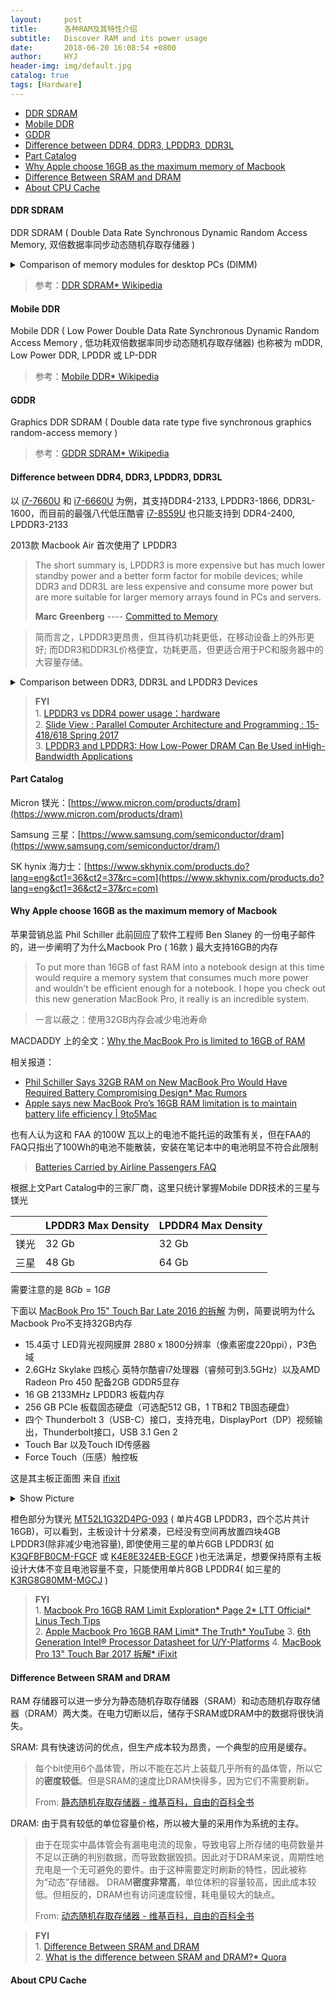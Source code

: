 ```yaml
---
layout:     post
title:      各种RAM及其特性介绍
subtitle:   Discover RAM and its power usage
date:       2018-06-20 16:08:54 +0800
author:     HYJ
header-img: img/default.jpg
catalog: true
tags: [Hardware]
---
```


<head>
    <script src="https://cdn.mathjax.org/mathjax/latest/MathJax.js?config=TeX-AMS-MML_HTMLorMML" type="text/javascript"></script>
    <script type="text/x-mathjax-config">
        MathJax.Hub.Config({
            tex2jax: {
            skipTags: ['script', 'noscript', 'style', 'textarea', 'pre'],
            inlineMath: [['$','$']]
            }
        });
    </script>
</head>

 <!-- more --> 

<!-- TOC -->

- [DDR SDRAM](#ddr-sdram)
- [Mobile DDR](#mobile-ddr)
- [GDDR](#gddr)
- [Difference between DDR4, DDR3, LPDDR3, DDR3L](#difference-between-ddr4-ddr3-lpddr3-ddr3l)
- [Part Catalog](#part-catalog)
- [Why Apple choose 16GB as the maximum memory of Macbook](#why-apple-choose-16gb-as-the-maximum-memory-of-macbook)
- [Difference Between SRAM and DRAM](#difference-between-sram-and-dram)
- [About CPU Cache](#about-cpu-cache)

<!-- /TOC -->

#### DDR SDRAM

DDR SDRAM ( Double Data Rate Synchronous Dynamic Random Access Memory, 双倍数据率同步动态随机存取存储器 ) 

<details>
  <summary>Comparison of memory modules for desktop PCs (DIMM)</summary> <img src="https://myblog-1251543717.cos.ap-shanghai.myqcloud.com/_posts/2018-06-20-各种RAM及其特性介绍/Comparison of memory modules for desktop PCs (DIMM).svg" alt = "Comparison of memory modules for desktop PCs (DIMM)" style = "width:60%;height:60%"/>
  <p style = "text-align:left;margin:0px auto">Picture form wikipedia</p>
</details>  

> 参考：[DDR SDRAM* Wikipedia](https://en.wikipedia.org/wiki/DDR_SDRAM)

#### Mobile DDR

Mobile DDR ( Low Power Double Data Rate Synchronous Dynamic Random Access Memory , 低功耗双倍数据率同步动态随机存取存储器) 也称被为 mDDR, Low Power DDR, LPDDR 或 LP-DDR

> 参考：[Mobile DDR* Wikipedia](https://en.wikipedia.org/wiki/Mobile_DDR)


#### GDDR
Graphics DDR SDRAM ( Double data rate type five synchronous graphics random-access memory )

> 参考：[GDDR SDRAM* Wikipedia](https://en.wikipedia.org/wiki/GDDR_SDRAM)



#### Difference between DDR4, DDR3, LPDDR3, DDR3L 

以 [i7-7660U](https://ark.intel.com/products/97537/Intel-Core-i7-7660U-Processor-4M-Cache-up-to-4_00-GHz) 和 [i7-6660U](https://ark.intel.com/products/91169/Intel-Core-i7-6660U-Processor-4M-Cache-up-to-3_40-GHz) 为例，其支持DDR4-2133, LPDDR3-1866, DDR3L-1600，而目前的最强八代低压酷睿 [i7-8559U](https://ark.intel.com/products/137979/Intel-Core-i7-8559U-Processor-8M-Cache-up-to-4_50-GHz) 也只能支持到 DDR4-2400,  LPDDR3-2133

2013款 Macbook Air 首次使用了 LPDDR3

> The short summary is, LPDDR3 is more expensive but has much lower standby power and a better form factor for mobile devices; while DDR3 and DDR3L are less expensive and consume more power but are more suitable for larger memory arrays found in PCs and servers. 
>
> **Marc Greenberg**  ----  [Committed to Memory](https://blogs.synopsys.com/committedtomemory/2014/01/10/when-is-lpddr3-not-lpddr3-when-its-ddr3l/) 

> 简而言之，LPDDR3更昂贵，但其待机功耗更低，在移动设备上的外形更好;  而DDR3和DDR3L价格便宜，功耗更高，但更适合用于PC和服务器中的大容量存储。 

<details>
  <summary>Comparison between DDR3, DDR3L and LPDDR3 Devices
</summary> <img src="https://myblog-1251543717.cos.ap-shanghai.myqcloud.com/_posts/2018-06-20-各种RAM及其特性介绍/DDR3-DDR3L-LPDDR3-Comparison.jpg" alt = "Comparison between DDR3, DDR3L and LPDDR3" style = "width:100%;height:100%"/>
  <p style = "text-align:left;margin:0px auto">Comparison between DDR3, DDR3L and LPDDR3 Devices</p>
</details>
<p></p>

> **FYI**  
> 1\. [LPDDR3 vs DDR4 power usage：hardware](https://www.reddit.com/r/hardware/comments/5dimal/lpddr3_vs_ddr4_power_usage/)  
> 2\. [Slide View : Parallel Computer Architecture and Programming : 15-418/618 Spring 2017](http://15418.courses.cs.cmu.edu/spring2017/lecture/memory/slide_005)  
> 3\. [LPDDR3 and LPDDR3: How Low-Power DRAM Can Be Used inHigh-Bandwidth Applications](https://www.jedec.org/sites/default/files/M_Greenberg_Mobile%20Forum_May_%202013_Final.pdf)



#### Part Catalog

Micron 镁光：[https://www.micron.com/products/dram](https://www.micron.com/products/dram)

Samsung 三星：[https://www.samsung.com/semiconductor/dram](https://www.samsung.com/semiconductor/dram/)

SK hynix 海力士：[https://www.skhynix.com/products.do?lang=eng&ct1=36&ct2=37&rc=com](https://www.skhynix.com/products.do?lang=eng&ct1=36&ct2=37&rc=com)



#### Why Apple choose 16GB as the maximum memory of Macbook

苹果营销总监 Phil Schiller 此前回应了软件工程师 Ben Slaney 的一份电子邮件的，进一步阐明了为什么Macbook Pro ( 16款 ) 最大支持16GB的内存

> To put more than 16GB of fast RAM into a notebook design at this time would require a memory system that consumes much more power and wouldn’t be efficient enough for a notebook. I hope you check out this new generation MacBook Pro, it really is an incredible system.

> 一言以蔽之：使用32GB内存会减少电池寿命

MACDADDY 上的全文：[Why the MacBook Pro is limited to 16GB of RAM](https://macdaddy.io/macbook-pro-limited-16gb-ram/)

相关报道：

 * [Phil Schiller Says 32GB RAM on New MacBook Pro Would Have Required Battery Compromising Design* Mac Rumors](https://www.macrumors.com/2016/11/21/phil-schiller-32gb-ram-mbp-logic-board/)
* [Apple says new MacBook Pro’s 16GB RAM limitation is to maintain battery life efficiency | 9to5Mac](https://9to5mac.com/2016/10/28/apple-macbook-pro-16gb-ram-limitation-battery-efficiency/)

也有人认为这和 FAA 的100W 瓦以上的电池不能托运的政策有关，但在FAA的FAQ只指出了100Wh的电池不能散装，安装在笔记本中的电池明显不符合此限制

> [Batteries Carried by Airline Passengers FAQ](https://www.faa.gov/about/office_org/headquarters_offices/ash/ash_programs/hazmat/passenger_info/media/airline_passengers_and_batteries.pdf)

根据上文Part Catalog中的三家厂商，这里只统计掌握Mobile DDR技术的三星与镁光

|      | LPDDR3  Max  Density | LPDDR4  Max  Density |
| ---- | -------------------- | -------------------- |
| 镁光 | 32 Gb                | 32 Gb                |
| 三星 | 48 Gb                | 64 Gb                |

需要注意的是 $8Gb = 1GB$ 

下面以 [MacBook Pro 15" Touch Bar Late 2016 的拆解](https://zh.ifixit.com/Guide/%E9%85%8D%E5%A4%87Touch+Bar%E7%9A%8415%E8%8B%B1%E5%AF%B8MacBook+Pro%E6%8B%86%E8%A7%A3/73395) 为例，简要说明为什么Macbook Pro不支持32GB内存

* 15.4英寸 LED背光视网膜屏 2880 x 1800分辨率（像素密度220ppi），P3色域
* 2.6GHz Skylake 四核心 英特尔酷睿i7处理器（睿频可到3.5GHz）以及AMD Radeon Pro 450 配备2GB GDDR5显存
* 16 GB 2133MHz LPDDR3 板载内存
* 256 GB PCIe 板载固态硬盘（可选配512 GB，1 TB和2 TB固态硬盘）
* 四个 Thunderbolt 3（USB-C）接口，支持充电，DisplayPort（DP）视频输出，Thunderbolt接口，USB 3.1 Gen 2
* Touch Bar 以及Touch ID传感器
* Force Touch（压感）触控板

这是其主板正面图 来自 [ifixit](https://zh.ifixit.com/Guide/Image/meta/CSVuDEmvqgaDMqSn)

<details>
  <summary>Show Picture</summary> 
  <img src="https://myblog-1251543717.cos.ap-shanghai.myqcloud.com/_posts/2018-06-20-各种RAM及其特性介绍/CSVuDEmvqgaDMqSn.jpg" alt = "Comparison between DDR3, DDR3L and LPDDR3 Devices" style = "width:100%;height:100%"/>
  <p style = "text-align:left;margin:0px auto">MacBook Pro 15" Touch Bar Teardown</p>
</details>
<p></p>


橙色部分为镁光 [MT52L1G32D4PG-093](https://www.micron.com/parts/dram/mobile-ddr3-sdram/mt52l1g32d4pg-107-wt?pc=%7B55AE905C-E597-4C5F-9CE7-9A9C11244649%7D) ( 单片4GB LPDDR3，四个芯片共计16GB)，可以看到，主板设计十分紧凑，已经没有空间再放置四块4GB LPDDR3(除非减少电池容量), 即使使用三星的单片6GB LPDDR3( 如 [K3QFBFB0CM-FGCF](https://www.samsung.com/semiconductor/dram/lpddr3/K3QFBFB0CM-FGCF/) 或 [K4E8E324EB-EGCF](https://www.samsung.com/semiconductor/dram/lpddr3/K4E8E324EB-EGCF/) )也无法满足，想要保持原有主板设计大体不变且电池容量不变，只能使用单片8GB LPDDR4( 如三星的 [K3RG8G80MM-MGCJ](https://www.samsung.com/semiconductor/dram/lpddr4/K3RG8G80MM-MGCJ/) )


> **FYI**  
> 1\. [Macbook Pro 16GB RAM Limit Exploration* Page 2* LTT Official* Linus Tech Tips](https://linustechtips.com/main/topic/692271-macbook-pro-16gb-ram-limit-exploration/?page=2&tab=comments#comment-8883365)  
> 2\. [Apple Macbook Pro 16GB RAM Limit* The Truth* YouTube](https://www.youtube.com/watch?v=axZBbgfEZf0&t=0s)
> 3\. [6th Generation Intel® Processor Datasheet for U/Y-Platforms](https://www.intel.com/content/dam/www/public/us/en/documents/datasheets/6th-gen-core-family-mobile-u-y-processor-lines-datasheet-vol-1.pdf) 
> 4\.  [MacBook Pro 13" Touch Bar 2017 拆解* iFixit](https://www.ifixit.com/Guide/MacBook+Pro+13-Inch+Touch+Bar+2017+%E6%8B%86%E8%A7%A3/92171?lang=zh)





#### Difference Between SRAM and DRAM

RAM 存储器可以进一步分为静态随机存取存储器（SRAM）和动态随机存取存储器（DRAM）两大类。在电力切断以后，储存于SRAM或DRAM中的数据将很快消失。

SRAM: 具有快速访问的优点，但生产成本较为昂贵，一个典型的应用是缓存。

> 每个bit使用6个晶体管，所以不能在芯片上装载几乎所有的晶体管，所以它的**密度较低**。但是SRAM的速度比DRAM快得多，因为它们不需要刷新。
>
> From:  [静态随机存取存储器 - 维基百科，自由的百科全书](https://zh.wikipedia.org/wiki/%E9%9D%99%E6%80%81%E9%9A%8F%E6%9C%BA%E5%AD%98%E5%8F%96%E5%AD%98%E5%82%A8%E5%99%A8)

DRAM: 由于具有较低的单位容量价格，所以被大量的采用作为系统的主存。

> 由于在现实中晶体管会有漏电电流的现象，导致电容上所存储的电荷数量并不足以正确的判别数据，而导致数据毁损。因此对于DRAM来说，周期性地充电是一个无可避免的要件。由于这种需要定时刷新的特性，因此被称为“动态”存储器。 DRAM**密度非常高**，单位体积的容量较高，因此成本较低。但相反的，DRAM也有访问速度较慢，耗电量较大的缺点。
>
> From:  [动态随机存取存储器 - 维基百科，自由的百科全书](https://zh.wikipedia.org/wiki/%E5%8A%A8%E6%80%81%E9%9A%8F%E6%9C%BA%E5%AD%98%E5%8F%96%E5%AD%98%E5%82%A8%E5%99%A8)


> **FYI**  
> 1\. [Difference Between SRAM and DRAM](http://www.differencebetween.net/technology/difference-between-sram-and-dram/)  
>2\. [What is the difference between SRAM and DRAM?* Quora](https://www.quora.com/What-is-the-difference-between-SRAM-and-DRAM)



#### About CPU Cache

